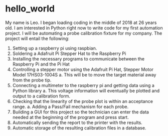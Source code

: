 # hello_world

My name is Leo. I began loading coding in the middle of 2018 at 26 years old.
I am interested in Python right now to write code for my first automation project.
I will be automating a probe calibration fixture for my company.
The project will entail the following:
1. Setting up a raspberry pi using raspbian.
2. Soldering a Adafruit Pi Stepper Hat to the Raspberry Pi
3. Installing the necessary programs to communicate between the Raspberry Pi and the Pi Hat
4. Controlling a stepper motor using the Adafruit Pi Hat, Stepper Motor Model 17HS03-1004S
  a. This will be to move the target material away from the probe tip.
5. Connecting a multimeter to the raspberry pi and getting data using a Python library
  a. This voltage information will eventually be plotted and output to a calibration form.
6. Checking that the linearity of the probe plot is within an acceptance range.
  a. Adding a Pass/Fail mechanism for each probe.
7. Building a GUI for this project so the technician can enter the data needed at the beginning of the program and press start.
8. Automatically sending the report to the printer with the results.
9. Automatic storage of the resulting calibration files in a database.
